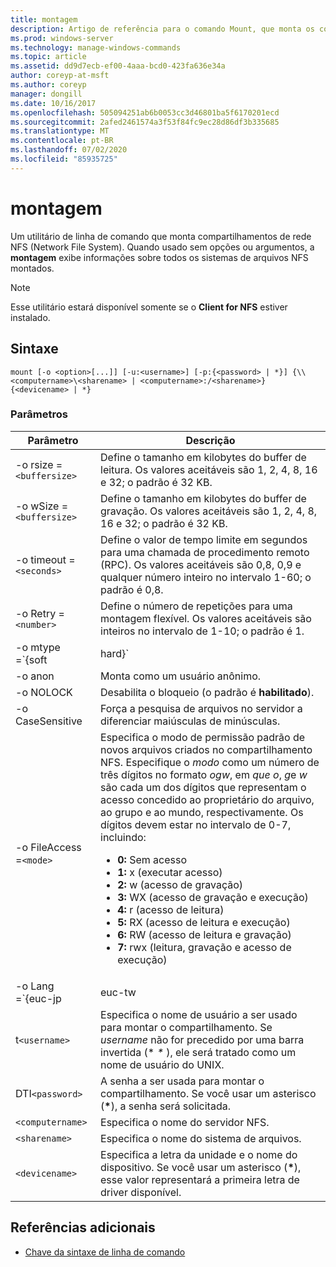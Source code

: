 ```yaml
---
title: montagem
description: Artigo de referência para o comando Mount, que monta os compartilhamentos de rede NFS (Network File System).
ms.prod: windows-server
ms.technology: manage-windows-commands
ms.topic: article
ms.assetid: dd9d7ecb-ef00-4aaa-bcd0-423fa636e34a
author: coreyp-at-msft
ms.author: coreyp
manager: dongill
ms.date: 10/16/2017
ms.openlocfilehash: 505094251ab6b0053cc3d46801ba5f6170201ecd
ms.sourcegitcommit: 2afed2461574a3f53f84fc9ec28d86df3b335685
ms.translationtype: MT
ms.contentlocale: pt-BR
ms.lasthandoff: 07/02/2020
ms.locfileid: "85935725"
---
```

# <a name="mount"></a>montagem

Um utilitário de linha de comando que monta compartilhamentos de rede NFS (Network File System). Quando usado sem opções ou argumentos, a **montagem** exibe informações sobre todos os sistemas de arquivos NFS montados.

> [!NOTE]
> Esse utilitário estará disponível somente se o **Client for NFS** estiver instalado.

## <a name="syntax"></a>Sintaxe

```
mount [-o <option>[...]] [-u:<username>] [-p:{<password> | *}] {\\<computername>\<sharename> | <computername>:/<sharename>} {<devicename> | *}
```

### <a name="parameters"></a>Parâmetros

| Parâmetro  | Descrição |
| ---------- | ----------- |
| -o rsize =`<buffersize>` | Define o tamanho em kilobytes do buffer de leitura. Os valores aceitáveis são 1, 2, 4, 8, 16 e 32; o padrão é 32 KB. |
| -o wSize =`<buffersize>` | Define o tamanho em kilobytes do buffer de gravação. Os valores aceitáveis são 1, 2, 4, 8, 16 e 32; o padrão é 32 KB. |
| -o timeout =`<seconds>` | Define o valor de tempo limite em segundos para uma chamada de procedimento remoto (RPC). Os valores aceitáveis são 0,8, 0,9 e qualquer número inteiro no intervalo 1-60; o padrão é 0,8. |
| -o Retry =`<number>` | Define o número de repetições para uma montagem flexível. Os valores aceitáveis são inteiros no intervalo de 1-10; o padrão é 1. |
| -o mtype =`{soft|hard}` | Define o tipo de montagem para seu compartilhamento NFS. Por padrão, o Windows usa uma montagem flexível. As montagens suaves esgotam o tempo limite mais facilmente quando há problemas de conexão; no entanto, para reduzir a interrupção de e/s durante a reinicialização do servidor NFS, recomendamos o uso de uma montagem rígida.|
| -o anon | Monta como um usuário anônimo. |
| -o NOLOCK | Desabilita o bloqueio (o padrão é **habilitado**). |
| -o CaseSensitive | Força a pesquisa de arquivos no servidor a diferenciar maiúsculas de minúsculas. |
| -o FileAccess =`<mode>` | Especifica o modo de permissão padrão de novos arquivos criados no compartilhamento NFS. Especifique o *modo* como um número de três dígitos no formato *ogw*, em *que o*, *g*e *w* são cada um dos dígitos que representam o acesso concedido ao proprietário do arquivo, ao grupo e ao mundo, respectivamente. Os dígitos devem estar no intervalo de 0-7, incluindo:<ul><li>**0:** Sem acesso</li><li>**1:** x (executar acesso)</li><li>**2:** w (acesso de gravação)</li><li>**3:** WX (acesso de gravação e execução)</li><li>**4:** r (acesso de leitura)</li><li>**5:** RX (acesso de leitura e execução)</li><li>**6:** RW (acesso de leitura e gravação)</li><li>**7:** rwx (leitura, gravação e acesso de execução)</li></ul> |
| -o Lang =`{euc-jp|euc-tw|euc-kr|shift-jis|Big5|Ksc5601|Gb2312-80|Ansi)` | Especifica a codificação de linguagem a ser configurada em um compartilhamento NFS. Você pode usar apenas um idioma no compartilhamento. Esse valor pode incluir qualquer um dos seguintes valores:<ul><li>**EUC-JP:** Japonês</li><li>**EUC-TW:** Chinês</li><li>**EUC-Kr:** Coreano</li><li>**Shift-JIS:** Japonês</li><li>**Big5:** Chinês</li><li>**Ksc5601:** Coreano</li><li>**Gb2312-80:** Chinês simplificado</li><li>**ANSI:** Codificado em ANSI</li></ul> |
| t`<username>` | Especifica o nome de usuário a ser usado para montar o compartilhamento. Se *username* não for precedido por uma barra invertida (* *\** ), ele será tratado como um nome de usuário do UNIX. |
| DTI`<password>` | A senha a ser usada para montar o compartilhamento. Se você usar um asterisco (**&#42;**), a senha será solicitada. |
| `<computername>` | Especifica o nome do servidor NFS. |
| `<sharename>` | Especifica o nome do sistema de arquivos. |
| `<devicename>` | Especifica a letra da unidade e o nome do dispositivo. Se você usar um asterisco (**&#42;**), esse valor representará a primeira letra de driver disponível. |

## <a name="additional-references"></a>Referências adicionais

- [Chave da sintaxe de linha de comando](command-line-syntax-key.md)
